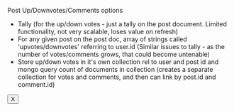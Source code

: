 Post Up/Downvotes/Comments options
- Tally (for the up/down votes - just a tally on the post document. Limited functionality, not very scalable, loses value on refresh)
- For any given post on the post doc, array of strings called 'upvotes/downvotes' referring to user.id (Similar issues to tally - as the number of votes/comments grows, that could become untenable)
- Store up/down votes in it's own collection rel to user and post id and mongo query count of documents in collection (creates a separate collection for votes and comments, and then can link by post.id and comment.id)

<form action="/posts/<%= post.id %>/comments/<%= c.id %>?_method=DELETE"
        class="delete-comment" method="POST">
        <button type="submit">X</button>
      </form>